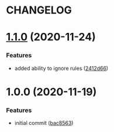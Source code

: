 # CHANGELOG

# [1.1.0](https://github.com/leepowelldev/eslint-find-removed-rules/compare/v1.0.0...v1.1.0) (2020-11-24)


### Features

* added ability to ignore rules ([2412d66](https://github.com/leepowelldev/eslint-find-removed-rules/commit/2412d667aa888d47acbdd223650c1d9ad092cedc))

# 1.0.0 (2020-11-19)


### Features

* initial commit ([bac8563](https://github.com/leepowelldev/eslint-find-removed-rules/commit/bac8563962aebbf91d2ae31387c9e14f74a4a130))
